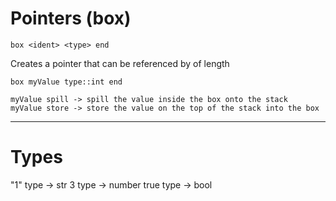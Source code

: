 # Pointers (box)

`box <ident> <type> end`

Creates a pointer that can be referenced by <ident> of length

```
box myValue type::int end

myValue spill -> spill the value inside the box onto the stack
myValue store -> store the value on the top of the stack into the box
```

---

# Types

"1" type -> str
3 type -> number
true type -> bool
